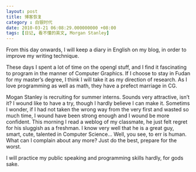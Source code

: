 ```yaml
---
layout: post 
title: 博客恢复
category : 白银时代
date: 2010-03-21 06:08:29.000000000 +08:00
tags: [日记, 看不懂的英文, Morgan Stanley]
---
```


From this day onwards, I will keep a diary in English on my blog, in order to improve my writing technique.

These days I spent a lot of time on the opengl stuff, and I find it fascinating to program in the manner of Computer Graphics. If I choose to stay in Fudan for my master’s degree, I think I will take it as my direction of research. As I love programming as well as math, they have a prefect marriage in CG.

Mogan Stanley is recruiting for summer interns. Sounds very attractive, isn’t it? I wound like to have a try, though I hardly believe I can make it. Sometims I wonder, if I had not taken the wrong way from the very first and wasted so much time, I wound have been strong enough and I wound be more confident. This morning I read a weblog of my classmate, he just felt regret for his sluggish as a freshman. I know very well that he is a great guy, smart, cute, talented in Computer Science… Well, you see, to err is human. What can I complain about any more? Just do the best, prepare for the worst.

I will practice my public speaking and programming skills hardly, for gods sake.

